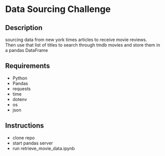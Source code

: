 # Data Sourcing Challenge  

## Description
sourcing data from new york times articles to receive movie reviews.  
Then use that list of titles to search through tmdb movies and store them in a pandas DataFrame  

## Requirements
- Python
- Pandas
- requests
- time
- dotenv
- os
- json  

## Instructions
- clone repo
- start pandas server
- run retrieve_movie_data.ipynb